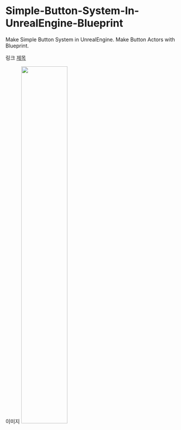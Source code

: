 # Simple-Button-System-In-UnrealEngine-Blueprint
Make Simple Button System in UnrealEngine. Make Button Actors with Blueprint.


링크
[제목](주소)

이미지
<img src = "" width = "50%" height = "50%">
